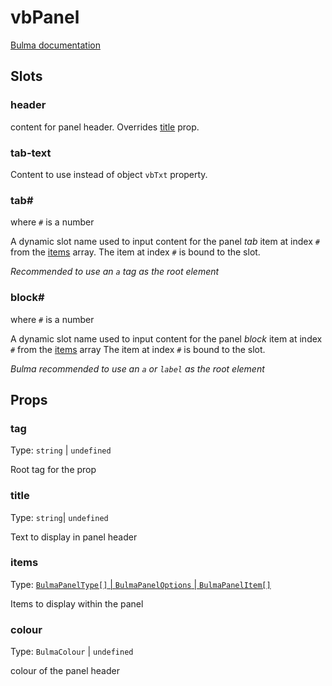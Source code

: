 # vbPanel

[Bulma documentation](https://bulma.io/documentation/components/panel/)

## Slots

### header

content for panel header. Overrides [title](#title) prop.

### tab-text

Content to use instead of object `vbTxt` property.

### tab#

where `#` is a number

A dynamic slot name used to input content for the panel _tab_ item at index `#` from the [items](#items) array.
The item at index `#` is bound to the slot.

_Recommended to use an `a` tag as the root element_

### block#

where `#` is a number

A dynamic slot name used to input content for the panel _block_ item at index `#` from the [items](#items) array
The item at index `#` is bound to the slot.

_Bulma recommended to use an `a` or `label` as the root element_

## Props

### tag

Type: `string` | `undefined`

Root tag for the prop

### title

Type: `string`| `undefined`

Text to display in panel header

### items

Type: [`BulmaPanelType[]` | `BulmaPanelOptions` | `BulmaPanelItem[]`](../types/BulmaPanel.md)

Items to display within the panel

### colour

Type: `BulmaColour` | `undefined`

colour of the panel header